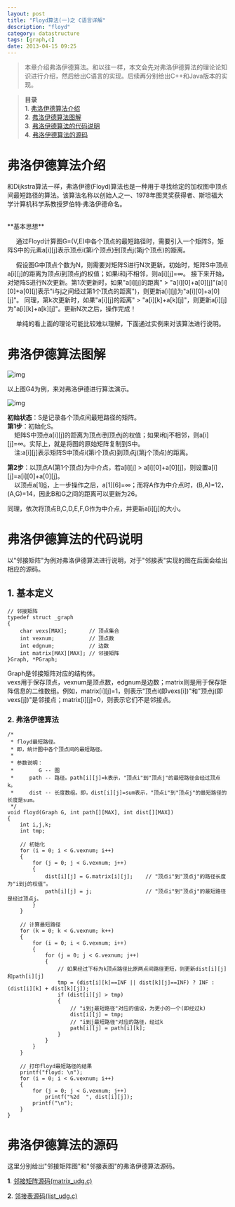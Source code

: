 ```yaml
---
layout: post
title: "Floyd算法(一)之 C语言详解"
description: "floyd"
category: datastructure
tags: [graph,c]
date: 2013-04-15 09:25
---
```



> 本章介绍弗洛伊德算法。和以往一样，本文会先对弗洛伊德算法的理论论知识进行介绍，然后给出C语言的实现。后续再分别给出C++和Java版本的实现。

> **目录**  
> **1**. [弗洛伊德算法介绍](#anchor1)  
> **2**. [弗洛伊德算法图解](#anchor2)  
> **3**. [弗洛伊德算法的代码说明](#anchor3)  
> **4**. [弗洛伊德算法的源码](#anchor4)  




<a name="anchor1"></a>
# 弗洛伊德算法介绍

和Dijkstra算法一样，弗洛伊德(Floyd)算法也是一种用于寻找给定的加权图中顶点间最短路径的算法。该算法名称以创始人之一、1978年图灵奖获得者、斯坦福大学计算机科学系教授罗伯特·弗洛伊德命名。



<br/>
**基本思想**  

 &nbsp;&nbsp;&nbsp;&nbsp; 通过Floyd计算图G=(V,E)中各个顶点的最短路径时，需要引入一个矩阵S，矩阵S中的元素a[i][j]表示顶点i(第i个顶点)到顶点j(第j个顶点)的距离。  

 &nbsp;&nbsp;&nbsp;&nbsp; 假设图G中顶点个数为N，则需要对矩阵S进行N次更新。初始时，矩阵S中顶点a[i][j]的距离为顶点i到顶点j的权值；如果i和j不相邻，则a[i][j]=∞。 接下来开始，对矩阵S进行N次更新。第1次更新时，如果"a[i][j]的距离" > "a[i][0]+a[0][j]"(a[i][0]+a[0][j]表示"i与j之间经过第1个顶点的距离")，则更新a[i][j]为"a[i][0]+a[0][j]"。 同理，第k次更新时，如果"a[i][j]的距离" > "a[i][k]+a[k][j]"，则更新a[i][j]为"a[i][k]+a[k][j]"。更新N次之后，操作完成！


 &nbsp;&nbsp;&nbsp;&nbsp; 单纯的看上面的理论可能比较难以理解，下面通过实例来对该算法进行说明。


<a name="anchor2"></a>
# 弗洛伊德算法图解

![img](/media/pic/datastruct_algrithm/graph/floyd/01.jpg)


以上图G4为例，来对弗洛伊德进行算法演示。

![img](/media/pic/datastruct_algrithm/graph/floyd/02.jpg)


**初始状态**：S是记录各个顶点间最短路径的矩阵。  
**第1步**：初始化S。  
  &nbsp;&nbsp;&nbsp;&nbsp;矩阵S中顶点a[i][j]的距离为顶点i到顶点j的权值；如果i和j不相邻，则a[i][j]=∞。实际上，就是将图的原始矩阵复制到S中。  
  &nbsp;&nbsp;&nbsp;&nbsp;注:a[i][j]表示矩阵S中顶点i(第i个顶点)到顶点j(第j个顶点)的距离。  

**第2步**：以顶点A(第1个顶点)为中介点，若a[i][j] > a[i][0]+a[0][j]，则设置a[i][j]=a[i][0]+a[0][j]。  
  &nbsp;&nbsp;&nbsp;&nbsp;以顶点a[1][6](即顶点B和顶点G之间的距离为例)，上一步操作之后，a[1][6]=∞；而将A作为中介点时，(B,A)=12，(A,G)=14，因此B和G之间的距离可以更新为26。  

同理，依次将顶点B,C,D,E,F,G作为中介点，并更新a[i][j]的大小。




<a name="anchor3"></a>
# 弗洛伊德算法的代码说明

以"邻接矩阵"为例对弗洛伊德算法进行说明，对于"邻接表"实现的图在后面会给出相应的源码。

## 1. 基本定义

    // 邻接矩阵
    typedef struct _graph
    {
        char vexs[MAX];       // 顶点集合
        int vexnum;           // 顶点数
        int edgnum;           // 边数
        int matrix[MAX][MAX]; // 邻接矩阵
    }Graph, *PGraph;


Graph是邻接矩阵对应的结构体。  
vexs用于保存顶点，vexnum是顶点数，edgnum是边数；matrix则是用于保存矩阵信息的二维数组。例如，matrix[i][j]=1，则表示"顶点i(即vexs[i])"和"顶点j(即vexs[j])"是邻接点；matrix[i][j]=0，则表示它们不是邻接点。  


### 2. 弗洛伊德算法


    /*
     * floyd最短路径。
     * 即，统计图中各个顶点间的最短路径。
     *
     * 参数说明：
     *        G -- 图
     *     path -- 路径。path[i][j]=k表示，"顶点i"到"顶点j"的最短路径会经过顶点k。
     *     dist -- 长度数组。即，dist[i][j]=sum表示，"顶点i"到"顶点j"的最短路径的长度是sum。
     */
    void floyd(Graph G, int path[][MAX], int dist[][MAX])
    {
        int i,j,k;
        int tmp;

        // 初始化
        for (i = 0; i < G.vexnum; i++)
        {
            for (j = 0; j < G.vexnum; j++)
            {
                dist[i][j] = G.matrix[i][j];    // "顶点i"到"顶点j"的路径长度为"i到j的权值"。
                path[i][j] = j;                 // "顶点i"到"顶点j"的最短路径是经过顶点j。
            }
        }

        // 计算最短路径
        for (k = 0; k < G.vexnum; k++)
        {
            for (i = 0; i < G.vexnum; i++)
            {
                for (j = 0; j < G.vexnum; j++)
                {
                    // 如果经过下标为k顶点路径比原两点间路径更短，则更新dist[i][j]和path[i][j]
                    tmp = (dist[i][k]==INF || dist[k][j]==INF) ? INF : (dist[i][k] + dist[k][j]);
                    if (dist[i][j] > tmp)
                    {
                        // "i到j最短路径"对应的值设，为更小的一个(即经过k)
                        dist[i][j] = tmp;
                        // "i到j最短路径"对应的路径，经过k
                        path[i][j] = path[i][k];
                    }
                }
            }
        }

        // 打印floyd最短路径的结果
        printf("floyd: \n");
        for (i = 0; i < G.vexnum; i++)
        {
            for (j = 0; j < G.vexnum; j++)
                printf("%2d  ", dist[i][j]);
            printf("\n");
        }
    }



<a name="anchor4"></a>
# 弗洛伊德算法的源码

这里分别给出"邻接矩阵图"和"邻接表图"的弗洛伊德算法源码。


**1**. [邻接矩阵源码(matrix_udg.c)][link_source_code_01]  

**2**. [邻接表源码(list_udg.c)][link_source_code_02]  

[link_source_code_01]: https://github.com/wangkuiwu/datastructs_and_algorithm/blob/master/source/graph/floyd/udg/c/matrix_udg.c
[link_source_code_02]: https://github.com/wangkuiwu/datastructs_and_algorithm/blob/master/source/graph/floyd/udg/c/list_udg.c

